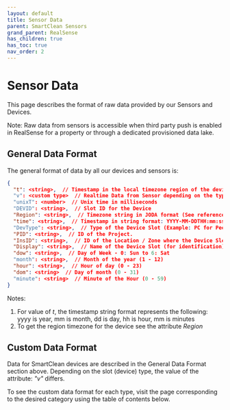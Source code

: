 ```yaml
---
layout: default
title: Sensor Data
parent: SmartClean Sensors
grand_parent: RealSense
has_children: true
has_toc: true
nav_order: 2
---
```


# Sensor Data
This page describes the format of raw data provided by our Sensors and Devices.

Note:
Raw data from sensors is accessible when third party push is enabled 
in RealSense for a property or through a dedicated provisioned data lake.


## General Data Format
The general format of data by all our devices and sensors is:
```json
{
  "t": <string>,  // Timestamp in the local timezone region of the device (string format: yyyymmddhhmmss)
  "v": <custom type>  // Realtime Data from Sensor depending on the type of the Sensor
  "unixT": <number>  // Unix time in milliseconds
  "DEVID": <string>,  // Slot ID for the Device
  "Region": <string>,  // Timezone string in JODA format (See reference at bottom of page)
  "time": <string>,  // Timestamp in string format: YYYY-MM-DDTHH:mm:ss+offset
  "DevType": <string>,  // Type of the Device Slot (Example: PC for People Counter, FD for feedback etc).
  "PID": <string>,  // ID of the Project.
  "InsID": <string>,  // ID of the Location / Zone where the Device Slot is located.
  "Display": <string>,  // Name of the Device Slot (for identification)
  "dow": <string>,  // Day of Week - 0: Sun to 6: Sat
  "month": <string>,  // Month of the year (1 - 12)
  "hour": <string>,  // Hour of day (0 - 23)
  "dom": <string>  // Day of month (0 - 31)
  "minute": <string>  // Minute of the Hour (0 - 59)
}
```
Notes:
1. For value of *t*, the timestamp string format represents the following:
yyyy is year, mm is month, dd is day, hh is hour, mm is minutes
2. To get the region timezone for the device see the attribute *Region*


## Custom Data Format
Data for SmartClean devices are described in the General Data Format section above.
Depending on the slot (device) type, the value of the attribute: *"v"* differs.

To see the custom data format for each type, visit the page corresponding to the desired category using the
table of contents below.
